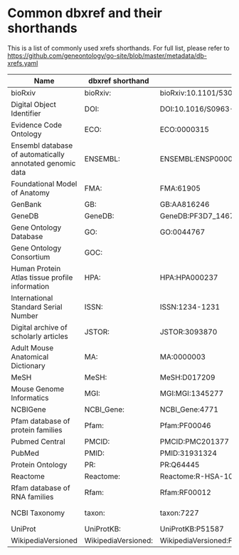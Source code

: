 # Common dbxref and their shorthands

This is a list of commonly used xrefs shorthands. For full list, please refer to https://github.com/geneontology/go-site/blob/master/metadata/db-xrefs.yaml

| Name                                                     | dbxref shorthand    | Example                                            | Expanded                                                      |
| -------------------------------------------------------- | ------------------- | -------------------------------------------------- | ------------------------------------------------------------- |
| bioRxiv                                                  | bioRxiv:            | bioRxiv:10.1101/530881v2                           | https://www.biorxiv.org/                                      |
| Digital Object Identifier                                | DOI:                | DOI:10.1016/S0963-9969(99)00021-6                  | http://dx.doi.org/                                            |
| Evidence Code Ontology                                   | ECO:                | ECO:0000315                                        | http://www.evidenceontology.org/browse/#ECO\_                 |
| Ensembl database of automatically annotated genomic data | ENSEMBL:            | ENSEMBL:ENSP00000265949                            | http://www.ensembl.org/id/                                    |
| Foundational Model of Anatomy                            | FMA:                | FMA:61905                                          | http://purl.obolibrary.org/obo/FMA\_                          |
| GenBank                                                  | GB:                 | GB:AA816246                                        | http://www.ncbi.nlm.nih.gov/Genbank/                          |
| GeneDB                                                   | GeneDB:             | GeneDB:PF3D7\_1467300                              | http://identifiers.org/genedb/                                |
| Gene Ontology Database                                   | GO:                 | GO:0044767                                         | http://amigo.geneontology.org/amigo/term/GO:                  |
| Gene Ontology Consortium                                 | GOC:                |                                                    | http://www.geneontology.org/                                  |
| Human Protein Atlas tissue profile information           | HPA:                | HPA:HPA000237                                      | http://www.proteinatlas.org/tissue\_profile.php?antibody\_id= |
| International Standard Serial Number                     | ISSN:               | ISSN:1234-1231                                     | http://www.issn.org/                                          |
| Digital archive of scholarly articles                    | JSTOR:              | JSTOR:3093870                                      | https://www.jstor.org/stable/                                 |
| Adult Mouse Anatomical Dictionary                        | MA:                 | MA:0000003                                         | http://www.informatics.jax.org/searches/AMA.cgi?id=MA:        |
| MeSH                                                     | MeSH:               | MeSH:D017209                                       | http://id.nlm.nih.gov/mesh/                                   |
| Mouse Genome Informatics                                 | MGI:                | MGI:MGI:1345277                                    | http://www.informatics.jax.org/accession/                     |
| NCBIGene                                                 | NCBI\_Gene:         | NCBI\_Gene:4771                                    | https://www.ncbi.nlm.nih.gov/gene/                            |
| Pfam database of protein families                        | Pfam:               | Pfam:PF00046                                       | https://pfam.xfam.org/family/                                 |
| Pubmed Central                                           | PMCID:              | PMCID:PMC201377                                    | https://www.ncbi.nlm.nih.gov/pmc/articles/                    |
| PubMed                                                   | PMID:               | PMID:31931324                                      | https://www.ncbi.nlm.nih.gov/pubmed/31931324                  |
| Protein Ontology                                         | PR:                 | PR:Q64445                                          | https://proconsortium.org/app/entry/PR\_                      |
| Reactome                                                 | Reactome:           | Reactome:R-HSA-109582                              | https://www.reactome.org/content/detail/                      |
| Rfam database of RNA families                            | Rfam:               | Rfam:RF00012                                       | https://rfam.org/family/                                      |
| NCBI Taxonomy                                            | taxon:              | taxon:7227                                         | http://www.ncbi.nlm.nih.gov/Taxonomy/Browser/wwwtax.cgi?id=   |
| UniProt                                                  | UniProtKB:          | UniProtKB:P51587                                   | https://www.uniprot.org/uniprot/                              |
| WikipediaVersioned                                       | WikipediaVersioned: | WikipediaVersioned:Fallopian\_tube&oldid=998395727 | https://en.wikipedia.org/w/index.php?title=                   |